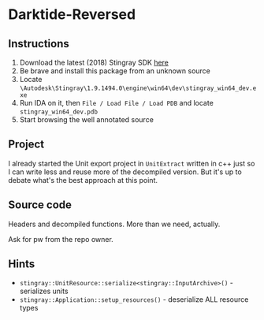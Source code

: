 # Darktide-Reversed

## Instructions

1. Download the latest (2018) Stingray SDK [here](https://www.mutaz.pro/free-programs/en/download/?630)
2. Be brave and install this package from an unknown source
3. Locate `\Autodesk\Stingray\1.9.1494.0\engine\win64\dev\stingray_win64_dev.exe`
4. Run IDA on it, then `File / Load File / Load PDB` and locate `stingray_win64_dev.pdb`
5. Start browsing the well annotated source

## Project

I already started the Unit export project in `UnitExtract` written in c++ just so I can write less and reuse more of the decompiled version. But it's up to debate what's the best approach at this point.

## Source code

Headers and decompiled functions. More than we need, actually.

Ask for pw from the repo owner.

## Hints

* `stingray::UnitResource::serialize<stingray::InputArchive>()` - serializes units
* `stingray::Application::setup_resources()` - deserialize ALL resource types

